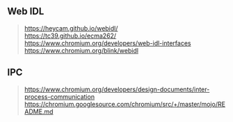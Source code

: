 ## Web IDL

> https://heycam.github.io/webidl/  
> https://tc39.github.io/ecma262/  
> https://www.chromium.org/developers/web-idl-interfaces  
> https://www.chromium.org/blink/webidl  

## IPC

> https://www.chromium.org/developers/design-documents/inter-process-communication  
> https://chromium.googlesource.com/chromium/src/+/master/mojo/README.md  
